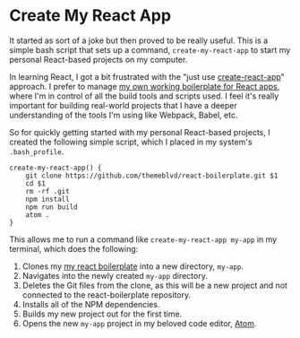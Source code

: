 # Create My React App

It started as sort of a joke but then proved to be really useful. This is a simple bash script that sets up a command, `create-my-react-app` to start my personal React-based projects on my computer.

In learning React, I got a bit frustrated with the "just use [create-react-app](https://github.com/facebook/create-react-app)" approach. I prefer to manage [my own working boilerplate for React apps](https://github.com/themeblvd/react-boilerplate), where I'm in control of all the build tools and scripts used. I feel it's really important for building real-world projects that I have a deeper understanding of the tools I'm using like Webpack, Babel, etc.

So for quickly getting started with my personal React-based projects, I created the following simple script, which I placed in my system's `.bash_profile`.

```
create-my-react-app() {
    git clone https://github.com/themeblvd/react-boilerplate.git $1
    cd $1
    rm -rf .git
    npm install
    npm run build
    atom .
}
```

This allows me to run a command like `create-my-react-app my-app` in my terminal, which does the following:

1. Clones my [my react boilerplate](https://github.com/themeblvd/react-boilerplate) into a new directory, `my-app`.
2. Navigates into the newly created `my-app` directory.
3. Deletes the Git files from the clone, as this will be a new project and not connected to the react-boilerplate repository.
4. Installs all of the NPM dependencies.
5. Builds my new project out for the first time.
6. Opens the new `my-app` project in my beloved code editor, [Atom](https://atom.io).
